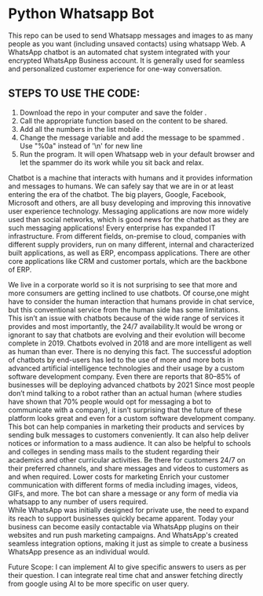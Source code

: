 # Python Whatsapp Bot
This repo can be used to send Whatsapp messages and images to as many people as you want (including unsaved contacts) using whatsapp Web. A WhatsApp chatbot is an automated chat system integrated with your encrypted WhatsApp Business account. It is generally used for seamless and personalized customer experience for one-way conversation.
## STEPS TO USE THE CODE:
1. Download the repo in your computer and save the folder . 
2. Call the appropriate function based on the content to be shared.
3. Add all the numbers in the list mobile . 
4. Change the message variable and add the message to be spammed . Use "%0a" instead of '\n' for new line 
5. Run the program. It will open Whatsapp web in your default browser and let the spammer do its work while you sit back and relax. 

Chatbot is a machine that interacts with humans and it provides information and messages to humans. We can safely say that we are in or at least entering the era of the chatbot. The big players, Google, Facebook, Microsoft and others, are all busy developing and improving this innovative user experience technology. Messaging applications are now more widely used than social networks, which is good news for the chatbot as they are such messaging applications!
Every enterprise has expanded IT infrastructure. From different fields, on-premise to cloud, companies with different supply providers, run on many different, internal and characterized built applications, as well as ERP, encompass applications. There are other core applications like CRM and customer portals, which are the backbone of ERP.

We live in a corporate world so it is not surprising to see that more and more consumers are getting inclined to use chatbots. Of course,one might have to consider the human interaction that humans provide in chat service, but this conventional service from the human side has some limitations. This isn’t an issue with chatbots because of the wide range of services it provides and most importantly, the 24/7 availability.It would be wrong or ignorant to say that chatbots are evolving and their evolution will become complete in 2019.
Chatbots evolved in 2018 and are more intelligent as well as human than ever. There is no denying this fact. The successful adoption of chatbots by end-users has led to the use of more and more bots in advanced artificial intelligence technologies and their usage by a custom software development company. Even there are reports that 80–85% of businesses will be deploying advanced chatbots by 2021 Since most people don’t mind talking to a robot rather than an actual human (where studies have shown that 70% people would opt for messaging a bot to communicate with a company), it isn’t surprising that the future of these platform looks great and even for a custom software development company.
This bot can help companies in marketing their products and services by sending bulk messages to customers conveniently. It can also help deliver notices or information to a mass audience. It can also be helpful to schools and colleges in sending mass mails to the student regarding their academics and other curricular activities.
Be there for customers 24/7 on their preferred channels, and share messages and videos to customers as and when required. 
Lower costs for marketing 
Enrich your customer communication with different forms of media including images, videos, GIFs, and more.
The bot can share a message or any form of media via whatsapp to any number of users required.  
While WhatsApp was initially designed for private use, the need to expand its reach to support businesses quickly became apparent. Today your business can become easily contactable via WhatsApp plugins on their websites and run push marketing campaigns. And WhatsApp's created seamless integration options, making it just as simple to create a business WhatsApp presence as an individual would.

Future Scope:
I can implement AI to give specific answers to users as per their question. I can integrate real time chat and answer fetching directly from google using AI to be more specific on user query.

